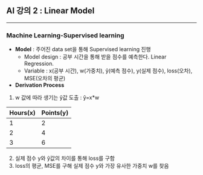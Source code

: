  ## **AI 강의 2 : Linear Model**
 ---
 ### Machine Learning-Supervised learning
 * **Model** : 주어진 data set을 통해 Supervised learning 진행
   + Model design : 공부 시간을 통해 받을 점수를 예측한다. Linear Regression. 
   + Variable : x(공부 시간), w(가중치), ŷ(예측 점수), y(실제 점수), loss(오차), MSE(오차의 평균)
 * **Derivation Process**
1. w 값에 따라 생기는 ŷ값 도출 : ŷ=x*w

|Hours(x)|Points(y)|
|---|---|
|1|2|
|2|4|
|3|6|

2.  실제 점수 y와 ŷ값의 차이를 통해 loss를 구함
3. loss의 평균, MSE를 구해 실제 점수 y와 가장 유사한 가중치 w를 찾음
 
